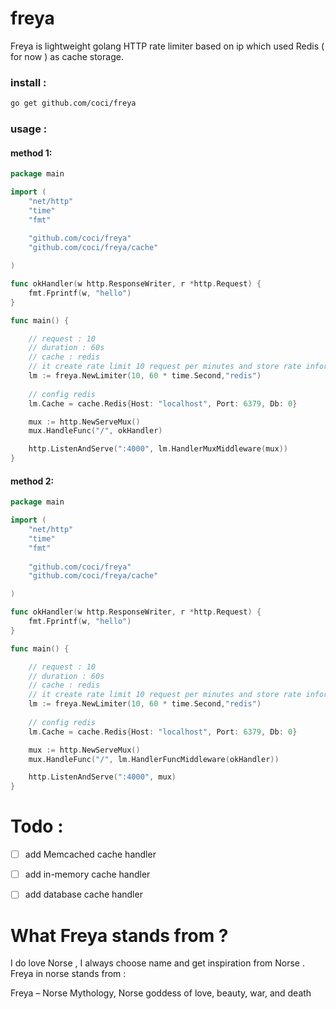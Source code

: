 # freya
Freya is lightweight golang HTTP rate limiter based on ip which used Redis ( for now ) as cache storage.

### install :
```bash
go get github.com/coci/freya
```

### usage :

#### method 1:
```go
package main

import (
	"net/http"
	"time"
	"fmt"
	
	"github.com/coci/freya"
	"github.com/coci/freya/cache"

)

func okHandler(w http.ResponseWriter, r *http.Request) {
	fmt.Fprintf(w, "hello")
}

func main() {

	// request : 10
	// duration : 60s
	// cache : redis
	// it create rate limit 10 request per minutes and store rate information on redis
	lm := freya.NewLimiter(10, 60 * time.Second,"redis")
	
	// config redis
	lm.Cache = cache.Redis{Host: "localhost", Port: 6379, Db: 0}

	mux := http.NewServeMux()
	mux.HandleFunc("/", okHandler)

	http.ListenAndServe(":4000", lm.HandlerMuxMiddleware(mux))
}

```

#### method 2:
```go
package main

import (
	"net/http"
	"time"
	"fmt"
	
	"github.com/coci/freya"
	"github.com/coci/freya/cache"

)

func okHandler(w http.ResponseWriter, r *http.Request) {
	fmt.Fprintf(w, "hello")
}

func main() {

	// request : 10
	// duration : 60s
	// cache : redis
	// it create rate limit 10 request per minutes and store rate information on redis
	lm := freya.NewLimiter(10, 60 * time.Second,"redis")
	
	// config redis
	lm.Cache = cache.Redis{Host: "localhost", Port: 6379, Db: 0}

	mux := http.NewServeMux()
	mux.HandleFunc("/", lm.HandlerFuncMiddleware(okHandler))

	http.ListenAndServe(":4000", mux)
}

```

# Todo :
- [ ] add Memcached cache handler

- [ ] add in-memory cache handler

- [ ] add database cache handler

# What Freya stands from ?
I do love Norse , I always choose name and get inspiration from Norse . Freya in norse stands from :

Freya – Norse Mythology, Norse goddess of love, beauty, war, and death
